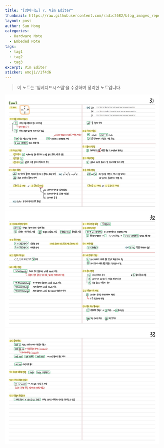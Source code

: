 ```yaml
---
title: "[임베디드] 7. Vim Editer"
thumbnail: https://raw.githubusercontent.com/radic2682/blog_images_repo/main/uploads/Hardware_notes/r2NCICuLW8vcYZsBJwLg.jpg
layout: post
author: Sun Hong
categories:
  - Hardware Note
  - Embeded Note
tags:
  - tag1
  - tag2
  - tag3
excerpt: Vim Editer
sticker: emoji//1f4d6
---
```

>  이 노트는 '임베디드시스템'을 수강하며 정리한 노트입니다.

![이미지](https://raw.githubusercontent.com/radic2682/blog_images_repo/main/uploads/Hardware_notes/r2NCICuLW8vcYZsBJwLg.jpg)
![이미지](https://raw.githubusercontent.com/radic2682/blog_images_repo/main/uploads/Hardware_notes/GHln0ucXW53BXEhGOaGG.jpg)
![이미지](https://raw.githubusercontent.com/radic2682/blog_images_repo/main/uploads/Hardware_notes/QqvyleT6aqp3Zp6WklKv.jpg)